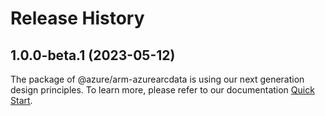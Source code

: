 # Release History
    
## 1.0.0-beta.1 (2023-05-12)

The package of @azure/arm-azurearcdata is using our next generation design principles. To learn more, please refer to our documentation [Quick Start](https://aka.ms/js-track2-quickstart).
